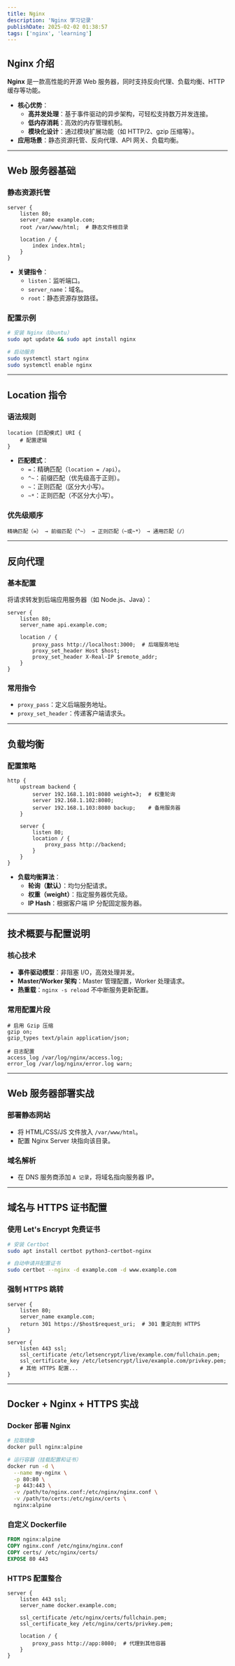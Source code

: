 ```yaml
---
title: Nginx
description: 'Nginx 学习记录'
publishDate: 2025-02-02 01:38:57
tags: ['nginx', 'learning']
---
```


## Nginx 介绍
**Nginx** 是一款高性能的开源 Web 服务器，同时支持反向代理、负载均衡、HTTP 缓存等功能。  
- **核心优势**：
  - **高并发处理**：基于事件驱动的异步架构，可轻松支持数万并发连接。
  - **低内存消耗**：高效的内存管理机制。
  - **模块化设计**：通过模块扩展功能（如 HTTP/2、gzip 压缩等）。
- **应用场景**：静态资源托管、反向代理、API 网关、负载均衡。

---

## Web 服务器基础
### 静态资源托管
```nginx
server {
    listen 80;
    server_name example.com;
    root /var/www/html;  # 静态文件根目录
    
    location / {
        index index.html;
    }
}
```

- **关键指令**：
  - `listen`：监听端口。
  - `server_name`：域名。
  - `root`：静态资源存放路径。

### 配置示例

```bash
# 安装 Nginx（Ubuntu）
sudo apt update && sudo apt install nginx

# 启动服务
sudo systemctl start nginx
sudo systemctl enable nginx
```

------

## Location 指令

### 语法规则

```nginx
location [匹配模式] URI {
    # 配置逻辑
}
```

- **匹配模式**：
  - `=`：精确匹配（`location = /api`）。
  - `^~`：前缀匹配（优先级高于正则）。
  - `~`：正则匹配（区分大小写）。
  - `~*`：正则匹配（不区分大小写）。

### 优先级顺序

```
精确匹配（=） → 前缀匹配（^~） → 正则匹配（~或~*） → 通用匹配（/）
```

------

## 反向代理

### 基本配置

将请求转发到后端应用服务器（如 Node.js、Java）：

```nginx
server {
    listen 80;
    server_name api.example.com;
    
    location / {
        proxy_pass http://localhost:3000;  # 后端服务地址
        proxy_set_header Host $host;
        proxy_set_header X-Real-IP $remote_addr;
    }
}
```

### 常用指令

- `proxy_pass`：定义后端服务地址。
- `proxy_set_header`：传递客户端请求头。

------

## 负载均衡

### 配置策略

```nginx
http {
    upstream backend {
        server 192.168.1.101:8080 weight=3;  # 权重轮询
        server 192.168.1.102:8080;
        server 192.168.1.103:8080 backup;    # 备用服务器
    }

    server {
        listen 80;
        location / {
            proxy_pass http://backend;
        }
    }
}
```

- **负载均衡算法**：
  - **轮询（默认）**：均匀分配请求。
  - **权重（weight）**：指定服务器优先级。
  - **IP Hash**：根据客户端 IP 分配固定服务器。

------

## 技术概要与配置说明

### 核心技术

- **事件驱动模型**：非阻塞 I/O，高效处理并发。
- **Master/Worker 架构**：Master 管理配置，Worker 处理请求。
- **热重载**：`nginx -s reload` 不中断服务更新配置。

### 常用配置片段

```nginx
# 启用 Gzip 压缩
gzip on;
gzip_types text/plain application/json;

# 日志配置
access_log /var/log/nginx/access.log;
error_log /var/log/nginx/error.log warn;
```

------

## Web 服务器部署实战

### 部署静态网站

- 将 HTML/CSS/JS 文件放入 `/var/www/html`。
- 配置 Nginx Server 块指向该目录。

### 域名解析

- 在 DNS 服务商添加 `A 记录`，将域名指向服务器 IP。

------

## 域名与 HTTPS 证书配置

### 使用 Let's Encrypt 免费证书

```bash
# 安装 Certbot
sudo apt install certbot python3-certbot-nginx

# 自动申请并配置证书
sudo certbot --nginx -d example.com -d www.example.com
```

### 强制 HTTPS 跳转

```nginx
server {
    listen 80;
    server_name example.com;
    return 301 https://$host$request_uri;  # 301 重定向到 HTTPS
}

server {
    listen 443 ssl;
    ssl_certificate /etc/letsencrypt/live/example.com/fullchain.pem;
    ssl_certificate_key /etc/letsencrypt/live/example.com/privkey.pem;
    # 其他 HTTPS 配置...
}
```

------

## Docker + Nginx + HTTPS 实战

### Docker 部署 Nginx

```bash
# 拉取镜像
docker pull nginx:alpine

# 运行容器（挂载配置和证书）
docker run -d \
  --name my-nginx \
  -p 80:80 \
  -p 443:443 \
  -v /path/to/nginx.conf:/etc/nginx/nginx.conf \
  -v /path/to/certs:/etc/nginx/certs \
  nginx:alpine
```

### 自定义 Dockerfile

```dockerfile
FROM nginx:alpine
COPY nginx.conf /etc/nginx/nginx.conf
COPY certs/ /etc/nginx/certs/
EXPOSE 80 443
```

### HTTPS 配置整合

```nginx
server {
    listen 443 ssl;
    server_name docker.example.com;

    ssl_certificate /etc/nginx/certs/fullchain.pem;
    ssl_certificate_key /etc/nginx/certs/privkey.pem;

    location / {
        proxy_pass http://app:8080;  # 代理到其他容器
    }
}
```
